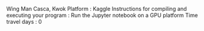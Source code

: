 Wing Man Casca, Kwok
Platform : Kaggle
Instructions for compiling and executing your program : Run the Jupyter notebook on a GPU platform
Time travel days : 0
